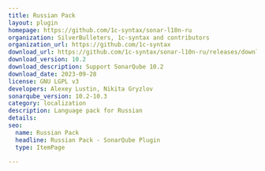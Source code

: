 ```yaml
---
title: Russian Pack
layout: plugin
homepage: https://github.com/1c-syntax/sonar-l10n-ru
organization: SilverBulleters, 1c-syntax and contributors
organization_url: https://github.com/1c-syntax
download_url: https://github.com/1c-syntax/sonar-l10n-ru/releases/download/v10.2/sonar-l10n-ru-plugin-10.2.jar
download_version: 10.2
download_description: Support SonarQube 10.2
download_date: 2023-09-28
license: GNU LGPL v3
developers: Alexey Lustin, Nikita Gryzlov
sonarqube_version: 10.2-10.3
category: localization
description: Language pack for Russian
details: 
seo:
  name: Russian Pack
  headline: Russian Pack - SonarQube Plugin
  type: ItemPage

---
```

